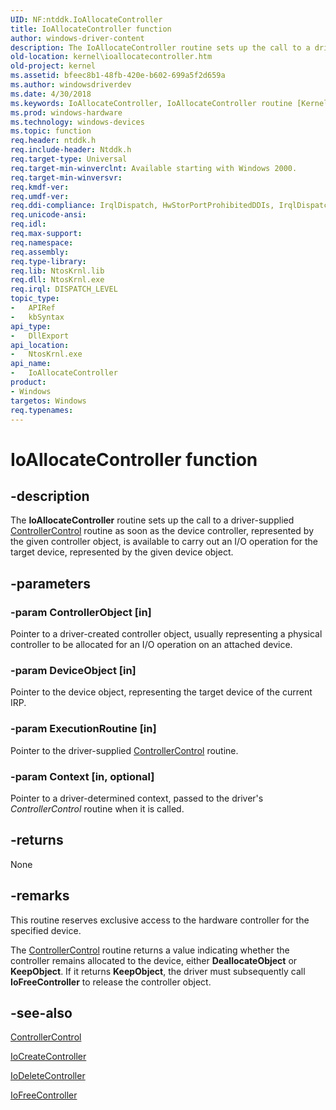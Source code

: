 ```yaml
---
UID: NF:ntddk.IoAllocateController
title: IoAllocateController function
author: windows-driver-content
description: The IoAllocateController routine sets up the call to a driver-supplied ControllerControl routine as soon as the device controller, represented by the given controller object, is available to carry out an I/O operation for the target device, represented by the given device object.
old-location: kernel\ioallocatecontroller.htm
old-project: kernel
ms.assetid: bfeec8b1-48fb-420e-b602-699a5f2d659a
ms.author: windowsdriverdev
ms.date: 4/30/2018
ms.keywords: IoAllocateController, IoAllocateController routine [Kernel-Mode Driver Architecture], k104_b550c6ff-9d5c-4497-98bb-6781b4e6abd8.xml, kernel.ioallocatecontroller, ntddk/IoAllocateController
ms.prod: windows-hardware
ms.technology: windows-devices
ms.topic: function
req.header: ntddk.h
req.include-header: Ntddk.h
req.target-type: Universal
req.target-min-winverclnt: Available starting with Windows 2000.
req.target-min-winversvr: 
req.kmdf-ver: 
req.umdf-ver: 
req.ddi-compliance: IrqlDispatch, HwStorPortProhibitedDDIs, IrqlDispatch(storport), SpNoWait, StorPortStartIo
req.unicode-ansi: 
req.idl: 
req.max-support: 
req.namespace: 
req.assembly: 
req.type-library: 
req.lib: NtosKrnl.lib
req.dll: NtosKrnl.exe
req.irql: DISPATCH_LEVEL
topic_type:
-	APIRef
-	kbSyntax
api_type:
-	DllExport
api_location:
-	NtosKrnl.exe
api_name:
-	IoAllocateController
product:
- Windows
targetos: Windows
req.typenames: 
---
```


# IoAllocateController function


## -description


The <b>IoAllocateController</b> routine sets up the call to a driver-supplied <a href="https://msdn.microsoft.com/library/windows/hardware/ff542049">ControllerControl</a> routine as soon as the device controller, represented by the given controller object, is available to carry out an I/O operation for the target device, represented by the given device object.


## -parameters




### -param ControllerObject [in]

Pointer to a driver-created controller object, usually representing a physical controller to be allocated for an I/O operation on an attached device.


### -param DeviceObject [in]

Pointer to the device object, representing the target device of the current IRP.


### -param ExecutionRoutine [in]

Pointer to the driver-supplied <a href="https://msdn.microsoft.com/library/windows/hardware/ff542049">ControllerControl</a> routine.


### -param Context [in, optional]

Pointer to a driver-determined context, passed to the driver's <i>ControllerControl</i> routine when it is called. 


## -returns



None




## -remarks



This routine reserves exclusive access to the hardware controller for the specified device.

The <a href="https://msdn.microsoft.com/library/windows/hardware/ff542049">ControllerControl</a> routine returns a value indicating whether the controller remains allocated to the device, either <b>DeallocateObject</b> or <b>KeepObject</b>. If it returns <b>KeepObject</b>, the driver must subsequently call <b>IoFreeController</b> to release the controller object.




## -see-also




<a href="https://msdn.microsoft.com/library/windows/hardware/ff542049">ControllerControl</a>



<a href="https://msdn.microsoft.com/library/windows/hardware/ff548395">IoCreateController</a>



<a href="https://msdn.microsoft.com/library/windows/hardware/ff549078">IoDeleteController</a>



<a href="https://msdn.microsoft.com/library/windows/hardware/ff549104">IoFreeController</a>
 

 

